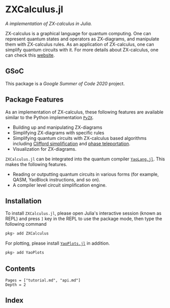 # ZXCalculus.jl

*A implementation of ZX-calculus in Julia.*

ZX-calculus is a graphical language for quantum computing. One can represent quantum states and operators as ZX-diagrams, and manipulate them with ZX-calculus rules. As an application of ZX-calculus, one can simplify quantum circuits with it. For more details about ZX-calculus, one can check this [website](http://zxcalculus.com/).

## GSoC

This package is a *Google Summer of Code 2020* project.

## Package Features

As an implementation of ZX-calculus, these following features are available similar to
the Python implementation [`PyZX`](https://github.com/Quantomatic/pyzx).
- Building up and manipulating ZX-diagrams
- Simplifying ZX-diagrams with specific rules
- Simplifying quantum circuits with ZX-calculus based algorithms including
  [Clifford simplification](https://arxiv.org/abs/1902.03178) and
  [phase teleportation](https://arxiv.org/abs/1903.10477).
- Visualization for ZX-diagrams.

`ZXCalculus.jl` can be integrated into the quantum compiler
[`YaoLang.jl`](https://github.com/QuantumBFS/YaoLang.jl). This makes the following features.
- Reading or outputting quantum circuits in various forms (for example, QASM,
  YaoBlock instructions, and so on).
- A compiler level circuit simplification engine.


## Installation

To install `ZXCalculus.jl`, please open Julia's interactive session (known as REPL)
and press `]` key in the REPL to use the package mode, then type the following command
```julia
pkg> add ZXCalculus
```

For plotting, please install [`YaoPlots.jl`](https://github.com/QuantumBFS/YaoPlots.jl) in addition.
```julia
pkg> add YaoPlots
```

## Contents

```@contents
Pages = ["tutorial.md", "api.md"]
Depth = 2
```

## Index

```@index
```
